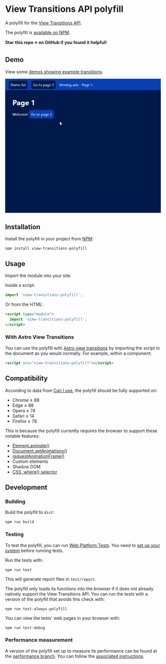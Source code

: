 # View Transitions API polyfill

A polyfill for the [View Transitions API](https://drafts.csswg.org/css-view-transitions/).

The polyfill is [available on NPM](https://www.npmjs.com/package/view-transitions-polyfill).

**Star this repo ⭐ on GitHub if you found it helpful!**

## Demo

View some [demos showing example transitions](https://demarketed.github.io/view-transitions-polyfill/).

![A screen recording of some demos from the above link](./showcase.webp)

## Installation

Install the polyfill in your project from [NPM](https://www.npmjs.com/package/view-transitions-polyfill):

```
npm install view-transitions-polyfill
```

## Usage

Import the module into your site.

Inside a script:

```js
import 'view-transitions-polyfill';
```

Or from the HTML:

```html
<script type="module">
  import 'view-transitions-polyfill';
</script>
```

### With Astro View Transitions

You can use the polyfill with [Astro view transitions](https://docs.astro.build/en/guides/view-transitions/) by importing the script in the document as you would normally. For example, within a component:

```html
<script src="view-transitions-polyfill"></script>
```

## Compatibility

According to data from [Can I use](https://caniuse.com/es6,web-animation,mdn-css_selectors_where,shadowdomv1,mdn-api_customelementregistry,requestanimationframe), the polyfill should be fully supported on:

- Chrome ≥ 88
- Edge ≥ 88
- Opera ≥ 74
- Safari ≥ 14
- Firefox ≥ 78

This is because the polyfill currently requires the browser to support these notable features:

- [Element.animate()](https://developer.mozilla.org/en-US/docs/Web/API/Element/animate)
- [Document.getAnimations()](https://developer.mozilla.org/en-US/docs/Web/API/Document/getAnimations)
- [requestAnimationFrame()](https://developer.mozilla.org/en-US/docs/Web/API/Window/requestAnimationFrame)
- Custom elements
- Shadow DOM
- [CSS :where() selector](https://developer.mozilla.org/en-US/docs/Web/CSS/:where)

## Development

### Building

Build the polyfill to `dist`:

```
npm run build
```

### Testing

To test the polyfill, you can run [Web Platform Tests](https://web-platform-tests.org/index.html).
You need to [set up your system](https://web-platform-tests.org/running-tests/from-local-system.html) before running tests.

Run the tests with:

```
npm run test
```

This will generate report files in `test/report`.

The polyfill only loads its functions into the browser if it does not already natively support the View Transitions API.
You can run the tests with a version of the polyfill that avoids this check with:

```
npm run test-always-polyfill
```

You can view the tests' web pages in your browser with:

```
npm run test-debug
```

### Performance measurement

A version of the polyfill set up to measure its performance can be found at the [performance branch](https://github.com/demarketed/view-transitions-polyfill/tree/performance). You can follow the [associated instructions](https://github.com/demarketed/view-transitions-polyfill/tree/performance#performance-measurement).
